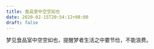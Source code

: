 ```yaml
---
title: 食品室中空空如也
date: 2020-02-15T20:54:12+08:00
draft: false
---
```


梦见食品室中空空如也，提醒梦者生活之中要节俭，不能浪费。


